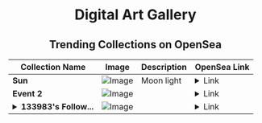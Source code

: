 <div align="center">

# Digital Art Gallery

## Trending Collections on OpenSea

| Collection Name                       | Image                                                                                     | Description                       | OpenSea Link                                                                                          |
|---------------------------------------|-------------------------------------------------------------------------------------------|-----------------------------------|--------------------------------------------------------------------------------------------------------|
| **Sun** | ![Image](https://i.seadn.io/s/raw/files/45a56709db88937bdff233471cb6c954.jpg?w=500&auto=format?w=200&auto=format) | Moon light | <details><summary>Link</summary>[Sun](https://opensea.io/collection/sun-753)</details> |
| **Event 2** | ![Image](https://i.seadn.io/s/raw/files/20ac66a2146d22b8084ced167cd3cd5a.jpg?w=500&auto=format?w=200&auto=format) |  | <details><summary>Link</summary>[Event 2](https://opensea.io/collection/event-2-3583)</details> |
| **<details><summary>133983's Follow...</summary>133983's Follower</details>** | ![Image](https://i.seadn.io/s/raw/files/19f9f090920392cc3650cbdf4361755b.png?w=500&auto=format?w=200&auto=format) |  | <details><summary>Link</summary>[133983's Follower](https://opensea.io/collection/133983-s-follower)</details> |

</div>